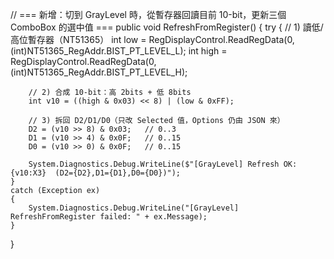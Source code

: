 // === 新增：切到 GrayLevel 時，從暫存器回讀目前 10-bit，更新三個 ComboBox 的選中值 ===
public void RefreshFromRegister()
{
    try
    {
        // 1) 讀低/高位暫存器（NT51365）
        int low  = RegDisplayControl.ReadRegData(0, (int)NT51365_RegAddr.BIST_PT_LEVEL_L);
        int high = RegDisplayControl.ReadRegData(0, (int)NT51365_RegAddr.BIST_PT_LEVEL_H);

        // 2) 合成 10-bit：高 2bits + 低 8bits
        int v10 = ((high & 0x03) << 8) | (low & 0xFF);

        // 3) 拆回 D2/D1/D0（只改 Selected 值，Options 仍由 JSON 來）
        D2 = (v10 >> 8) & 0x03;   // 0..3
        D1 = (v10 >> 4) & 0x0F;   // 0..15
        D0 = (v10 >> 0) & 0x0F;   // 0..15

        System.Diagnostics.Debug.WriteLine($"[GrayLevel] Refresh OK: {v10:X3}  (D2={D2},D1={D1},D0={D0})");
    }
    catch (Exception ex)
    {
        System.Diagnostics.Debug.WriteLine("[GrayLevel] RefreshFromRegister failed: " + ex.Message);
    }
}
